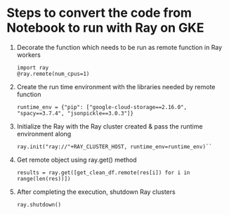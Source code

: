 # Steps to convert the code from Notebook to run with Ray on GKE

1. Decorate the function which needs to be run as remote function in Ray workers

   ```
   import ray
   @ray.remote(num_cpus=1)
   ```

1. Create the run time environment with the libraries needed by remote function

   ```
   runtime_env = {"pip": ["google-cloud-storage==2.16.0", "spacy==3.7.4", "jsonpickle==3.0.3"]}
   ```

1. Initialize the Ray with the Ray cluster created & pass the runtime environment along

   ```
   ray.init("ray://"+RAY_CLUSTER_HOST, runtime_env=runtime_env)``
   ```

1. Get remote object using ray.get() method

   ```
   results = ray.get([get_clean_df.remote(res[i]) for i in range(len(res))])
   ```

1. After completing the execution, shutdown Ray clusters
   ```
   ray.shutdown()
   ```
